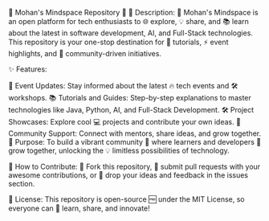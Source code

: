 🌟 Mohan's Mindspace Repository 🌟
📝 Description:
🚀 Mohan's Mindspace is an open platform for tech enthusiasts to 🌐 explore, 💡 share, and 📚 learn about the latest in software development, AI, and Full-Stack technologies. This repository is your one-stop destination for 📖 tutorials, ⚡ event highlights, and 🎉 community-driven initiatives.

✨ Features:

🎯 Event Updates: Stay informed about the latest 🔥 tech events and 🛠️ workshops.
📚 Tutorials and Guides: Step-by-step explanations to master technologies like Java, Python, AI, and Full-Stack Development.
🛠️ Project Showcases: Explore cool 💻 projects and contribute your own ideas.
🤝 Community Support: Connect with mentors, share ideas, and grow together.
🎯 Purpose:
To build a vibrant community 🤩 where learners and developers 🌱 grow together, unlocking the 💡 limitless possibilities of technology.

🤗 How to Contribute:
📌 Fork this repository, 🔀 submit pull requests with your awesome contributions, or 🤔 drop your ideas and feedback in the issues section.

📜 License:
This repository is open-source 🆓 under the MIT License, so everyone can 🤝 learn, share, and innovate!

